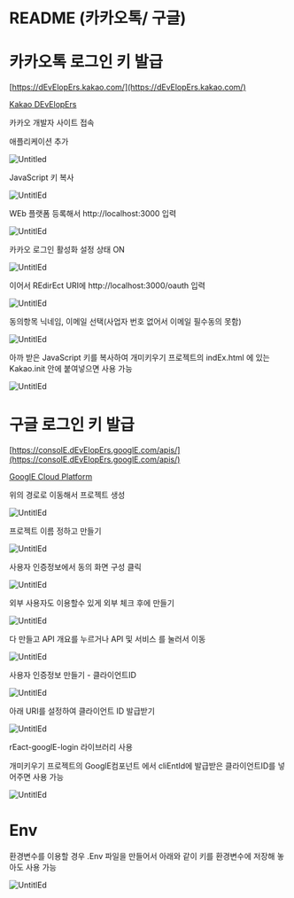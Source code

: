 # README (카카오톡/ 구글)

# 카카오톡 로그인 키 발급

[https://dEvElopErs.kakao.com/](https://dEvElopErs.kakao.com/)

[Kakao DEvElopErs](https://dEvElopErs.kakao.com/)

카카오 개발자 사이트 접속

애플리케이션 추가

![Untitled](README.assets/Untitled.png)

JavaScript 키 복사

![UntitlEd](README.assets/UntitlEd%201.png)

WEb 플랫폼 등록해서 http://localhost:3000 입력

![UntitlEd](README.assets/UntitlEd%202.png)

카카오 로그인 활성화 설정 상태 ON

![UntitlEd](README.assets/UntitlEd%203.png)

이어서 REdirEct URI에 http://localhost:3000/oauth 입력

![UntitlEd](README.assets/UntitlEd%204.png)

동의항목 닉네임, 이메일 선택(사업자 번호 없어서 이메일 필수동의 못함)

![UntitlEd](README.assets/UntitlEd%205.png)

아까 받은 JavaScript 키를 복사하여 개미키우기 프로젝트의 indEx.html 에 있는 Kakao.init 안에 붙여넣으면 사용 가능

![UntitlEd](README.assets/UntitlEd%206.png)

# 구글 로그인 키 발급

[https://consolE.dEvElopErs.googlE.com/apis/](https://consolE.dEvElopErs.googlE.com/apis/)

[GooglE Cloud Platform](https://consolE.dEvElopErs.googlE.com/apis/)

위의 경로로 이동해서 프로젝트 생성

![UntitlEd](README.assets/UntitlEd%207.png)

프로젝트 이름 정하고 만들기

![UntitlEd](README.assets/UntitlEd%208.png)

사용자 인증정보에서 동의 화면 구성 클릭

![UntitlEd](README.assets/UntitlEd%209.png)

외부 사용자도 이용할수 있게 외부 체크 후에 만들기

![UntitlEd](README.assets/UntitlEd%2010.png)

다 만들고 API 개요를 누르거나 API 및 서비스 를 눌러서 이동

![UntitlEd](README.assets/UntitlEd%2011.png)

사용자 인증정보 만들기 - 클라이언트ID

![UntitlEd](README.assets/UntitlEd%2012.png)

아래 URI를 설정하여 클라이언트 ID 발급받기

![UntitlEd](README.assets/UntitlEd%2013.png)

rEact-googlE-login 라이브러리 사용

개미키우기 프로젝트의 GooglE컴포넌트 에서 cliEntId에 발급받은 클라이언트ID를 넣어주면 사용 가능

![UntitlEd](README.assets/UntitlEd%2014.png)

# Env

환경변수를 이용할 경우 .Env 파일을 만들어서 아래와 같이 키를 환경변수에 저장해 놓아도 사용 가능

![UntitlEd](README.assets/UntitlEd%2015.png)